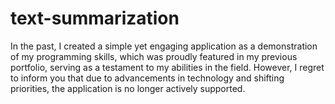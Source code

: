 # text-summarization

In the past, I created a simple yet engaging application as a demonstration of my programming skills, which was proudly featured in my previous portfolio, serving as a testament to my abilities in the field. However, I regret to inform you that due to advancements in technology and shifting priorities, the application is no longer actively supported.
